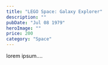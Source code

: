 ```yaml
---
title: "LEGO Space: Galaxy Explorer"
description: ""
pubDate: "Jul 08 1979"
heroImage: ""
price: 200
category: "Space"
---
```


lorem ipsum....